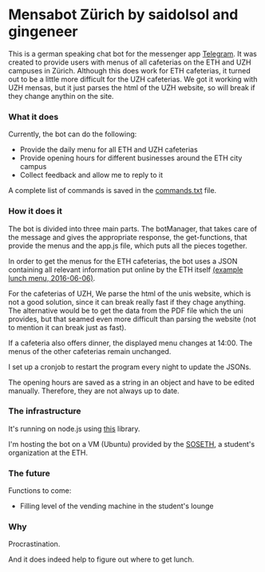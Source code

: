 # Mensabot Zürich by saidolsol and gingeneer

This is a german speaking chat bot for the messenger app [Telegram](https://telegram.org). It was created to provide users with menus of all cafeterias on the ETH and UZH campuses in Zürich. Although this does work for ETH cafeterias, it turned out to be a little more difficult for the UZH cafeterias. We got it working with UZH mensas, but it just parses the html of the UZH website, so will break if they change anythin on the site.

### What it does

Currently, the bot can do the following:
* Provide the daily menu for all ETH and UZH cafeterias
* Provide opening hours for different businesses around the ETH city campus
* Collect feedback and allow me to reply to it

A complete list of commands is saved in the [commands.txt](https://github.com/saidolsol/mensabot_js/blob/master/commands.txt) file.

### How it does it

The bot is divided into three main parts. The botManager, that takes care of the message and gives the appropriate response, the get-functions, that provide the menus and the app.js file, which puts all the pieces together.

In order to get the menus for the ETH cafeterias, the bot uses a JSON containing all relevant information put online by the ETH itself [(example lunch menu, 2016-06-06)](https://www.webservices.ethz.ch/gastro/v1/RVRI/Q1E1/meals/de/2016-06-06/lunch). 

For the cafeterias of UZH, We parse the html of the unis website, which is not a good solution, since it can break really fast if they chage anything. The alternative would be to get the data from the PDF file which the uni provides, but that seamed even more difficult than parsing the website (not to mention it can break just as fast).

If a cafeteria also offers dinner, the displayed menu changes at 14:00. The menus of the other cafeterias remain unchanged.

I set up a cronjob to restart the program every night to update the JSONs.

The opening hours are saved as a string in an object and have to be edited manually. Therefore, they are not always up to date.

### The infrastructure

It's running on node.js using [this](https://github.com/yagop/node-telegram-bot-api) library. 

I'm hosting the bot on a VM (Ubuntu) provided by the [SOSETH](http://sos.ethz.ch/ressorts/vsos/), a student's organization at the ETH.

### The future

Functions to come:
* Filling level of the vending machine in the student's lounge

### Why

Procrastination.

And it does indeed help to figure out where to get lunch.
